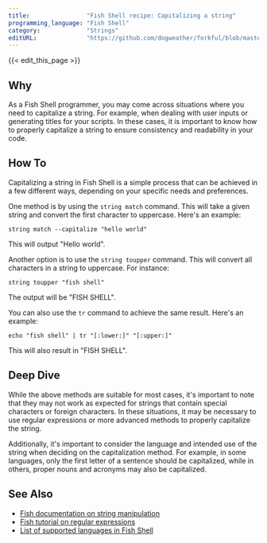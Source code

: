 ```yaml
---
title:                "Fish Shell recipe: Capitalizing a string"
programming_language: "Fish Shell"
category:             "Strings"
editURL:              "https://github.com/dogweather/forkful/blob/master/content/en/fish-shell/capitalizing-a-string.md"
---
```


{{< edit_this_page >}}

## Why

As a Fish Shell programmer, you may come across situations where you need to capitalize a string. For example, when dealing with user inputs or generating titles for your scripts. In these cases, it is important to know how to properly capitalize a string to ensure consistency and readability in your code.

## How To

Capitalizing a string in Fish Shell is a simple process that can be achieved in a few different ways, depending on your specific needs and preferences.

One method is by using the `string match` command. This will take a given string and convert the first character to uppercase. Here's an example:

```
string match --capitalize "hello world"
```

This will output "Hello world".

Another option is to use the `string toupper` command. This will convert all characters in a string to uppercase. For instance:

```
string toupper "fish shell"
```

The output will be "FISH SHELL".

You can also use the `tr` command to achieve the same result. Here's an example:

```
echo "fish shell" | tr "[:lower:]" "[:upper:]"
```

This will also result in "FISH SHELL".

## Deep Dive

While the above methods are suitable for most cases, it's important to note that they may not work as expected for strings that contain special characters or foreign characters. In these situations, it may be necessary to use regular expressions or more advanced methods to properly capitalize the string.

Additionally, it's important to consider the language and intended use of the string when deciding on the capitalization method. For example, in some languages, only the first letter of a sentence should be capitalized, while in others, proper nouns and acronyms may also be capitalized.

## See Also

- [Fish documentation on string manipulation](https://fishshell.com/docs/current/cmds/string.html)
- [Fish tutorial on regular expressions](https://fishshell.com/docs/current/tutorial.html#using-regular-expressions)
- [List of supported languages in Fish Shell](https://fishshell.com/docs/current/#supported-languages)